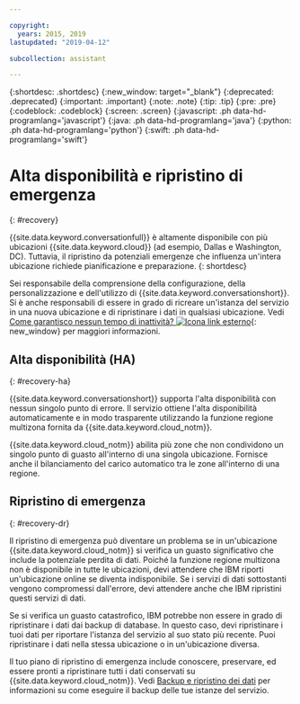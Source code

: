 ```yaml
---

copyright:
  years: 2015, 2019
lastupdated: "2019-04-12"

subcollection: assistant

---
```


{:shortdesc: .shortdesc}
{:new_window: target="_blank"}
{:deprecated: .deprecated}
{:important: .important}
{:note: .note}
{:tip: .tip}
{:pre: .pre}
{:codeblock: .codeblock}
{:screen: .screen}
{:javascript: .ph data-hd-programlang='javascript'}
{:java: .ph data-hd-programlang='java'}
{:python: .ph data-hd-programlang='python'}
{:swift: .ph data-hd-programlang='swift'}

# Alta disponibilità e ripristino di emergenza
{: #recovery}

{{site.data.keyword.conversationfull}} è altamente disponibile con più ubicazioni {{site.data.keyword.cloud}} (ad esempio, Dallas e Washington, DC). Tuttavia, il ripristino da potenziali emergenze che influenza un'intera ubicazione richiede pianificazione e preparazione.
{: shortdesc}

Sei responsabile della comprensione della configurazione, della personalizzazione e dell'utilizzo di {{site.data.keyword.conversationshort}}. Si è anche responsabili di essere in grado di ricreare un'istanza del servizio in una nuova ubicazione e di ripristinare i dati in qualsiasi ubicazione. Vedi [Come garantisco nessun tempo di inattività? ![Icona link esterno](../../icons/launch-glyph.svg "Icona link esterno")](/docs/overview?topic=overview-zero-downtime#zero-downtime){: new_window} per maggiori informazioni.

## Alta disponibilità (HA)
{: #recovery-ha}

{{site.data.keyword.conversationshort}} supporta l'alta disponibilità con nessun singolo punto di errore. Il servizio ottiene l'alta disponibilità automaticamente e in modo trasparente utilizzando la funzione regione multizona fornita da {{site.data.keyword.cloud_notm}}.

{{site.data.keyword.cloud_notm}} abilita più zone che non condividono un singolo punto di guasto all'interno di una singola ubicazione. Fornisce anche il bilanciamento del carico automatico tra le zone all'interno di una regione. 

## Ripristino di emergenza
{: #recovery-dr}

Il ripristino di emergenza può diventare un problema se in un'ubicazione {{site.data.keyword.cloud_notm}} si verifica un guasto significativo che include la potenziale perdita di dati. Poiché la funzione regione multizona non è disponibile in tutte le ubicazioni, devi attendere che IBM riporti un'ubicazione online se diventa indisponibile. Se i servizi di dati sottostanti vengono compromessi dall'errore, devi attendere anche che IBM ripristini questi servizi di dati.

Se si verifica un guasto catastrofico, IBM potrebbe non essere in grado di ripristinare i dati dai backup di database. In questo caso, devi ripristinare i tuoi dati per riportare l'istanza del servizio al suo stato più recente. Puoi ripristinare i dati nella stessa ubicazione o in un'ubicazione diversa. 

Il tuo piano di ripristino di emergenza include conoscere, preservare, ed essere pronti a ripristinare tutti i dati conservati su {{site.data.keyword.cloud_notm}}. Vedi [Backup e ripristino dei dati](/docs/services/assistant?topic=assistant-backup) per informazioni su come eseguire il backup delle tue istanze del servizio.
